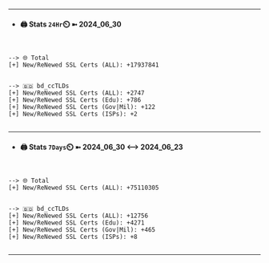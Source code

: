 

---
- #### 🖨️ **Stats** `24Hr`⏲️ ➼ 2024_06_30
```console


--> 🌐 Total
[+] New/ReNewed SSL Certs (ALL): +17937841


--> 🇧🇩 bd_ccTLDs
[+] New/ReNewed SSL Certs (ALL): +2747
[+] New/ReNewed SSL Certs (Edu): +786
[+] New/ReNewed SSL Certs (Gov|Mil): +122
[+] New/ReNewed SSL Certs (ISPs): +2


```

---
- #### 🖨️ **Stats** `7Days`⏲️ ➼ 2024_06_30 <--> 2024_06_23
```console


--> 🌐 Total
[+] New/ReNewed SSL Certs (ALL): +75110305


--> 🇧🇩 bd_ccTLDs
[+] New/ReNewed SSL Certs (ALL): +12756
[+] New/ReNewed SSL Certs (Edu): +4271
[+] New/ReNewed SSL Certs (Gov|Mil): +465
[+] New/ReNewed SSL Certs (ISPs): +8


```

---

